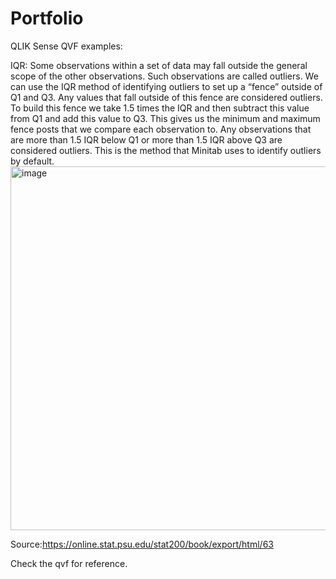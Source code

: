 # Portfolio
QLIK Sense QVF examples: 

IQR:
Some observations within a set of data may fall outside the general scope of the other observations. Such observations are called outliers.
We can use the IQR method of identifying outliers to set up a “fence” outside of Q1 and Q3. Any values that fall outside of this fence are considered outliers. To build this fence we take 1.5 times the IQR and then subtract this value from Q1 and add this value to Q3. This gives us the minimum and maximum fence posts that we compare each observation to. Any observations that are more than 1.5 IQR below Q1 or more than 1.5 IQR above Q3 are considered outliers. This is the method that Minitab uses to identify outliers by default. 
<img width="582" alt="image" src="https://github.com/BISquad2022/Portfolio/assets/115148983/eaf0997e-656d-40da-b69a-80796fbd399f">

Source:https://online.stat.psu.edu/stat200/book/export/html/63

Check the qvf for reference.
 
